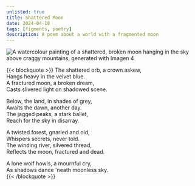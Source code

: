 ```yaml
---
unlisted: true
title: Shattered Moon
date: 2024-04-18
tags: [figments, poetry]
description: A poem about a world with a fragmented moon
---
```


![A watercolour painting of a shattered, broken moon hanging in the sky above craggy mountains, generated with Imagen 4](~/shattered_moon.webp)

{{< blockquote >}}
The shattered orb, a crown askew,  
Hangs heavy in the velvet blue.  
A fractured moon, a broken dream,  
Casts slivered light on shadowed scene.  

Below, the land, in shades of grey,  
Awaits the dawn, another day.  
The jagged peaks, a stark ballet,  
Reach for the sky in disarray.  

A twisted forest, gnarled and old,  
Whispers secrets, never told.  
The winding river, silvered thread,  
Reflects the moon, fractured and dead.  

A lone wolf howls, a mournful cry,  
As shadows dance 'neath moonless sky.  
{{< /blockquote >}}  